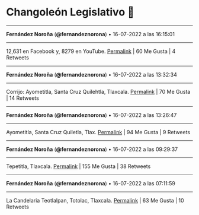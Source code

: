 # Changoleón Legislativo 🙈
*****
**Fernández Noroña** (**@fernandeznorona**) • 16-07-2022 a las 16:15:01
*****
12,631 en Facebook y, 8279 en YouTube.
[Permalink](https://twitter.com/fernandeznorona/status/1548461232100782081) | 60 Me Gusta | 4 Retweets
*****
**Fernández Noroña** (**@fernandeznorona**) • 16-07-2022 a las 13:32:34
*****
Corrijo: Ayometitla, Santa Cruz Quilehtla, Tlaxcala.
[Permalink](https://twitter.com/fernandeznorona/status/1548420348793614336) | 70 Me Gusta | 14 Retweets
*****
**Fernández Noroña** (**@fernandeznorona**) • 16-07-2022 a las 13:26:47
*****
Ayometitla, Santa Cruz Quiletla, Tlax.
[Permalink](https://twitter.com/fernandeznorona/status/1548418896272580614) | 94 Me Gusta | 9 Retweets
*****
**Fernández Noroña** (**@fernandeznorona**) • 16-07-2022 a las 09:29:37
*****
Tepetitla, Tlaxcala.
[Permalink](https://twitter.com/fernandeznorona/status/1548359208281616387) | 155 Me Gusta | 38 Retweets
*****
**Fernández Noroña** (**@fernandeznorona**) • 16-07-2022 a las 07:11:59
*****
La Candelaria Teotlalpan, Totolac, Tlaxcala.
[Permalink](https://twitter.com/fernandeznorona/status/1548324575145967623) | 63 Me Gusta | 10 Retweets